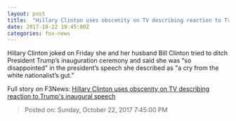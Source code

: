 ```yaml
---
layout: post
title:  "Hillary Clinton uses obscenity on TV describing reaction to Trump's inaugural speech"
date: 2017-10-22 19:45:00Z
categories: fox-news
---
```


Hillary Clinton joked on Friday she and her husband Bill Clinton tried to ditch President Trump’s inauguration ceremony and said she was “so disappointed” in the president’s speech she described as "a cry from the white nationalist’s gut.”


Full story on F3News: [Hillary Clinton uses obscenity on TV describing reaction to Trump's inaugural speech](http://www.f3nws.com/n/FGNmdF)

> Posted on: Sunday, October 22, 2017 7:45:00 PM
